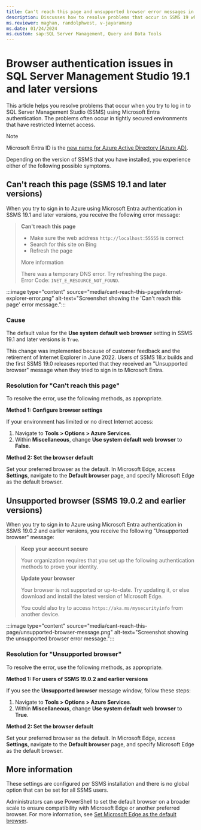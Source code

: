 ```yaml
---
title: Can't reach this page and unsupported browser error messages in SMSS 19
description: Discusses how to resolve problems that occur in SSMS 19 when you try to sign in by using Microsoft Entra authentication in Internet Explorer.
ms.reviewer: maghan, randolphwest, v-jayaramanp
ms.date: 01/24/2024
ms.custom: sap:SQL Server Management, Query and Data Tools
---
```


# Browser authentication issues in SQL Server Management Studio 19.1 and later versions

This article helps you resolve problems that occur when you try to log in to SQL Server Management Studio (SSMS) using Microsoft Entra authentication. The problems often occur in tightly secured environments that have restricted Internet access.

> [!NOTE]
> Microsoft Entra ID is the [new name for Azure Active Directory (Azure AD)](/entra/fundamentals/new-name).

Depending on the version of SSMS that you have installed, you experience either of the following possible symptoms.

## Can't reach this page (SSMS 19.1 and later versions)

When you try to sign in to Azure using Microsoft Entra authentication in SSMS 19.1 and later versions, you receive the following error message:

> **Can't reach this page**
>
> - Make sure the web address `http://localhost:55555` is correct
> - Search for this site on Bing
> - Refresh the page
>
> More information
>
> There was a temporary DNS error. Try refreshing the page.  
> Error Code: `INET_E_RESOURCE_NOT_FOUND`.

:::image type="content" source="media/cant-reach-this-page/internet-explorer-error.png" alt-text="Screenshot showing the 'Can't reach this page' error message.":::

### Cause

The default value for the **Use system default web browser** setting in SSMS 19.1 and later versions is `True`.

This change was implemented because of customer feedback and the retirement of Internet Explorer in June 2022. Users of SSMS 18.*x* builds and the first SSMS 19.0 releases reported that they received an "Unsupported browser" message when they tried to sign in to Microsoft Entra.

### Resolution for "Can't reach this page"

To resolve the error, use the following methods, as appropriate.

**Method 1: Configure browser settings**

If your environment has limited or no direct Internet access:

1. Navigate to **Tools > Options > Azure Services**.
1. Within **Miscellaneous**, change **Use system default web browser** to **False**.

**Method 2: Set the browser default**  

Set your preferred browser as the default. In Microsoft Edge, access **Settings**, navigate to the **Default browser** page, and specify Microsoft Edge as the default browser.

## Unsupported browser (SSMS 19.0.2 and earlier versions)

When you try to sign in to Azure using Microsoft Entra authentication in SSMS 19.0.2 and earlier versions, you receive the following "Unsupported browser" message:

> **Keep your account secure**
>
> Your organization requires that you set up the following authentication methods to prove your identity.
>
> **Update your browser**
>
> Your browser is not supported or up-to-date. Try updating it, or else download and install the latest version of Microsoft Edge.
>
> You could also try to access `https://aka.ms/mysecurityinfo` from another device.

:::image type="content" source="media/cant-reach-this-page/unsupported-browser-message.png" alt-text="Screenshot showing the unsupported browser error message.":::

### Resolution for "Unsupported browser"

To resolve the error, use the following methods, as appropriate.

**Method 1: For users of SSMS 19.0.2 and earlier versions**

If you see the **Unsupported browser** message window, follow these steps:

1. Navigate to **Tools > Options > Azure Services**.
1. Within **Miscellaneous**, change **Use system default web browser** to **True**.

**Method 2: Set the browser default**

Set your preferred browser as the default. In Microsoft Edge, access **Settings**, navigate to the **Default browser** page, and specify Microsoft Edge as the default browser.

## More information

These settings are configured per SSMS installation and there is no global option that can be set for all SSMS users.

Administrators can use PowerShell to set the default browser on a broader scale to ensure compatibility with Microsoft Edge or another preferred browser. For more information, see [Set Microsoft Edge as the default browser](/deployedge/edge-default-browser).
